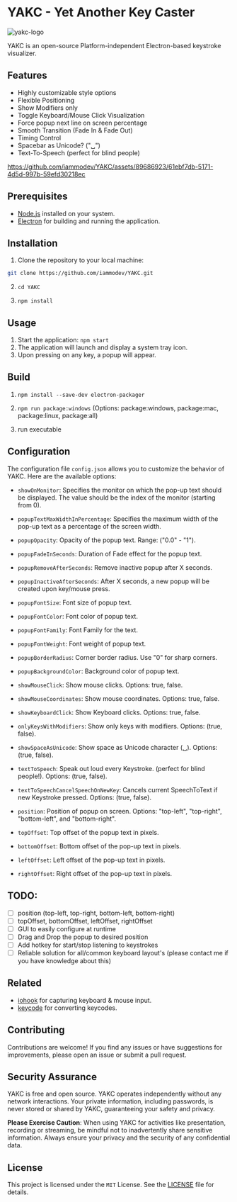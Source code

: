 # YAKC - Yet Another Key Caster

![yakc-logo](https://github.com/iammodev/YAKC/assets/89686923/d776922e-ebb8-42b0-b49f-c516d52957ae)

YAKC is an open-source Platform-independent Electron-based keystroke visualizer.

## Features

- Highly customizable style options
- Flexible Positioning
- Show Modifiers only
- Toggle Keyboard/Mouse Click Visualization
- Force popup next line on screen percentage
- Smooth Transition (Fade In & Fade Out)
- Timing Control
- Spacebar as Unicode? ("␣")
- Text-To-Speech (perfect for blind people)

https://github.com/iammodev/YAKC/assets/89686923/61ebf7db-5171-4d5d-997b-59efd30218ec

## Prerequisites

- [Node.js](https://nodejs.org/) installed on your system.
- [Electron](https://www.electronjs.org/) for building and running the application.

## Installation

1. Clone the repository to your local machine:

```bash
git clone https://github.com/iammodev/YAKC.git
```

2. `cd YAKC`

3. `npm install`

## Usage

1. Start the application: `npm start`
2. The application will launch and display a system tray icon.
3. Upon pressing on any key, a popup will appear.

## Build

1. `npm install --save-dev electron-packager`

2. `npm run package:windows` (Options: package:windows, package:mac, package:linux, package:all)

3. run executable

## Configuration

The configuration file `config.json` allows you to customize the behavior of YAKC. Here are the available options:

- `showOnMonitor`: Specifies the monitor on which the pop-up text should be displayed. The value should be the index of the monitor (starting from 0).

- `popupTextMaxWidthInPercentage`: Specifies the maximum width of the pop-up text as a percentage of the screen width.

- `popupOpacity`: Opacity of the popup text. Range: ("0.0" - "1").

- `popupFadeInSeconds`: Duration of Fade effect for the popup text.

- `popupRemoveAfterSeconds`: Remove inactive popup after X seconds.

- `popupInactiveAfterSeconds`: After X seconds, a new popup will be created upon key/mouse press.

- `popupFontSize`: Font size of popup text.

- `popupFontColor`: Font color of popup text.

- `popupFontFamily`: Font Family for the text.

- `popupFontWeight`: Font weight of popup text.

- `popupBorderRadius`: Corner border radius. Use "0" for sharp corners.

- `popupBackgroundColor`: Background color of popup text.

- `showMouseClick`: Show mouse clicks. Options: true, false.

- `showMouseCoordinates`: Show mouse coordinates. Options: true, false.

- `showKeyboardClick`: Show Keyboard clicks. Options: true, false.

- `onlyKeysWithModifiers`: Show only keys with modifiers. Options: (true, false).

- `showSpaceAsUnicode`: Show space as Unicode character (␣). Options: (true, false).

- `textToSpeech`: Speak out loud every Keystroke. (perfect for blind people!). Options: (true, false).

- `textToSpeechCancelSpeechOnNewKey`: Cancels current SpeechToText if new Keystroke pressed. Options: (true, false).

- `position`: Position of popup on screen. Options: "top-left", "top-right", "bottom-left", and "bottom-right".

- `topOffset`: Top offset of the popup text in pixels.

- `bottomOffset`: Bottom offset of the pop-up text in pixels.

- `leftOffset`: Left offset of the pop-up text in pixels.

- `rightOffset`: Right offset of the pop-up text in pixels.

## TODO:

- [ ] position (top-left, top-right, bottom-left, bottom-right)
- [ ] topOffset, bottomOffset, leftOffset, rightOffset
- [ ] GUI to easily configure at runtime
- [ ] Drag and Drop the popup to desired position
- [ ] Add hotkey for start/stop listening to keystrokes
- [ ] Reliable solution for all/common keyboard layout's (please contact me if you have knowledge about this)

## Related

- [iohook](https://github.com/mechakeys/iohook) for capturing keyboard & mouse input.
- [keycode](https://github.com/timoxley/keycode) for converting keycodes.

## Contributing

Contributions are welcome! If you find any issues or have suggestions for improvements, please open an issue or submit a pull request.

## Security Assurance

YAKC is free and open source. YAKC operates independently without any network interactions. Your private information, including passwords, is never stored or shared by YAKC, guaranteeing your safety and privacy.

**Please Exercise Caution**: When using YAKC for activities like presentation, recording or streaming, be mindful not to inadvertently share sensitive information. Always ensure your privacy and the security of any confidential data.

## License

This project is licensed under the `MIT` License. See the [LICENSE](LICENSE) file for details.
